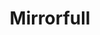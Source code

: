 ---
codehost: https://github.com/Mirrorful/mirrorful
linkedin: https://linkedin.com/company/mirrorful
logohandle: mirrorful
sort: mirrorful
title: Mirrorfull
website: https://mirrorful.com/
youtube: https://youtube.com/@mirrorful-design
---